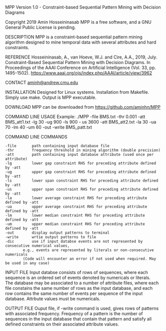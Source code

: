 MPP Version 1.0 - Constraint-based Sequential Pattern Mining with Decision Diagrams

Copyright 2019 Amin Hosseininasab
MPP is a free software, and a GNU General Public License is pending.

DESCRIPTION
    MPP is a constraint-based sequential pattern mining algorithm designed to mine temporal data with several attributes and hard constraints.
    	
REFERENCE
    Hosseininasab, A., van Hoeve, W.J. and Cire, A.A., 2019, July. 
    Constraint-Based Sequential Pattern Mining with Decision Diagrams. 
    In Proceedings of the AAAI Conference on Artificial Intelligence (Vol. 33, pp. 1495-1502).
    https://www.aaai.org/ojs/index.php/AAAI/article/view/3962

CONTACT
    aminh@andrew.cmu.edu

INSTALLATION
    Designed for Linux systems. Installation from Makefile. Simply use make. Output is MPP executable.

DOWNLOAD
    MPP can be downloaded from https://github.com/aminhn/MPP

COMMAND LINE USAGE
    Example: ./MPP -file BMS.txt -thr 0.001 -att BMS_att1.txt -lg 30 -ug 900 -ls 900 - us 3600 -att BMS_att2.txt -la 30 -ua 70 -lm 40 -um 60 -out -write BMS_patt.txt

COMMAND LINE COMMANDS
	
	-file		path containing input database file
	-thr		frequency threshold in mining algorithm (double precision)
	-att		path containing input database attribute (used once per attribute)
	-lg 		lower gap constraint RHS for preceding attribute defined by -att
	-ug 		upper gap constraint RHS for preceding attribute defined by -att
	-ls 		lower span constraint RHS for preceding attribute defined by -att
	-us 		upper span constraint RHS for preceding attribute defined by -att
	-la 		lower average constraint RHS for preceding attribute defined by -att
	-ua 		upper average constraint RHS for preceding attribute defined by -att
	-lm 		lower median constraint RHS for preceding attribute defined by -att
	-um 		upper median constraint RHS for preceding attribute defined by -att
	-out		display output patterns to terminal
	-write		wrtie output patterns to file
	-dic		use if input databse events are not represented by consecutive numerical values, 
			e.g., events are represented by literals or non-consecutive numericals 
			(Code will encounter an error if not used when required. May be used in any case)

INPUT FILE 
    Input databse consists of rows of sequences, where each sequence is an ordered set of events denoted by numericals or literals. 	
    The database may be associated to a number of attribute files, where each file constains the same number of rows as the input database,
    and each row contains the same number of events per sequence of the input database. Attrbute values must be numericals.

OUTPUT FILE
    Ouput file, if -write command is used, gives rows of patterns with associated frequency. Frequency of a pattern is the number of sequences 
    in the input database that contain that pattern and satisfy all defined constraints on their associated attribute values.


